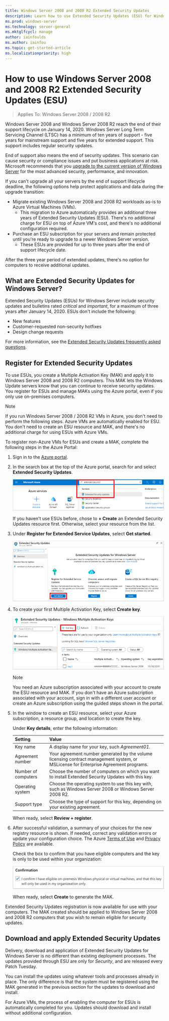 ```yaml
---
title: Windows Server 2008 and 2008 R2 Extended Security Updates
description: Learn how to use Extended Security Updates (ESU) for Windows Server 2008 and 2008 R2 after the end of their support lifecycle.
ms.prod: windows-server
ms.technology: server-general
ms.mktglfcycl: manage
author: iainfoulds
ms.author: iainfou
ms.topic: get-started-article
ms.localizationpriority: high
---
```


# How to use Windows Server 2008 and 2008 R2 Extended Security Updates (ESU)

>Applies To: Windows Server 2008 / 2008 R2

Windows Server 2008 and Windows Server 2008 R2 reach the end of their support lifecycle on January 14, 2020. Windows Server Long Term Servicing Channel (LTSC) has a minimum of ten years of support - five years for mainstream support and five years for extended support. This support includes regular security updates.

End of support also means the end of security updates. This scenario can cause security or compliance issues and put business applications at risk. Microsoft recommends that you [upgrade to the current version of Windows Server](modernize-windows-server-2008.md) for the most advanced security, performance, and innovation.

If you can't upgrade all your servers by the end of support lifecycle deadline, the following options help protect applications and data during the upgrade transition:

* Migrate existing Windows Server 2008 and 2008 R2 workloads as-is to Azure Virtual Machines (VMs).
    * This migration to Azure automatically provides an additional three years of Extended Security Updates (ESU). There's no additional charge for ESU on top of Azure VM's cost, and there's no additional configuration required.
* Purchase an ESU subscription for your servers and remain protected until you're ready to upgrade to a newer Windows Server version.
    * These ESUs are provided for up to three years after the end of support lifecycle date.

After the three year period of extended updates, there's no option for computers to receive additional updates.

## What are Extended Security Updates for Windows Server?

Extended Security Updates (ESUs) for Windows Server include security updates and bulletins rated *critical* and *important*, for a maximum of three years after January 14, 2020. ESUs don't include the following:

* New features
* Customer-requested non-security hotfixes
* Design change requests

For more information, see the [Extended Security Updates frequently asked questions](https://www.microsoft.com/cloud-platform/extended-security-updates).

## Register for Extended Security Updates

To use ESUs, you create a Multiple Activation Key (MAK) and apply it to Windows Server 2008 and 2008 R2 computers. This MAK lets the Windows Update servers know that you can continue to receive security updates. You register for ESUs and manage MAKs using the Azure portal, even if you only use on-premises computers.

> [!NOTE]
> If you run Windows Server 2008 / 2008 R2 VMs in Azure, you don't need to perform the following steps. Azure VMs are automatically enabled for ESU. You don't need to create an ESU resource and MAK, and there's no additional charge for using ESUs with Azure VMs.

To register non-Azure VMs for ESUs and create a MAK, complete the following steps in the Azure Portal:

1. Sign in to the [Azure portal](https://portal.azure.com/).
1. In the search box at the top of the Azure portal, search for and select **Extended Security Updates**.

    ![Search for extended security updates in the Azure portal](media/extended-security-updates/esu-portal-search.png)

    If you haven't use ESUs before, chose to **+ Create** an Extended Security Updates resource first. Otherwise, select your resource from the list.

1. Under **Register for Extended Service Updates**, select **Get started**.

    ![Get started with Extended Security Updates in the Azure portal](media/extended-security-updates/get-started-with-esu.png)

1. To create your first Multiple Activation Key, select **Create key**.

    ![Choose to create a key in the Azure portal](media/extended-security-updates/get-key.png)

    > [!NOTE]
    > You need an Azure subscription associated with your account to create the ESU resource and MAK. If you don't have an Azure subscription associated with your account, sign in with a different user account or create an Azure subscription using the guided steps shown in the portal.

1. In the window to create an ESU resource, select your Azure subscription, a resource group, and location to create the key.

    Under **Key details**, enter the following information:

    | Setting             | Value |
    |---------------------|-------|
    | Key name            | A display name for your key, such *Agreement01*. |
    | Agreement number    | Your agreement number generated by the volume licensing contract management system, or MSLicense for Enterprise Agreement programs. |
    | Number of computers | Choose the number of computers on which you want to install Extended Security Updates with this key.​ |
    | Operating system    | Choose the operating system to use this key with, such as Windows Server 2008 or Windows Server 2008 R2. |
    | Support type        | Choose the type of support for this key, depending on your existing agreement. |

    When ready, select **Review + register**.

1. After successful validation, a summary of your choices for the new registry resource is shown. If needed, correct any validation errors or update your configuration choice. The Azure [Terms of Use](https://azure.microsoft.com/support/legal/) and [Privacy Policy](https://privacy.microsoft.com/privacystatement) are available.

    Check the box to confirm that you have eligible computers and the key is only to be used within your organization:

    ![Confirm that the key will only be used by your organization](media/extended-security-updates/confirm-key-usage.png)

    When ready, select **Create** to generate the MAK.

Extended Security Updates registration is now available for use with your computers. The MAK created should be applied to Windows Server 2008 and 2008 R2 computers that you wish to remain eligible for security updates.

## Download and apply Extended Security Updates

Delivery, download and application of Extended Security Updates for Windows Server is no different than existing deployment processes. The updates provided through ESU are only for *Security*, and are released every Patch Tuesday.

You can install the updates using whatever tools and processes already in place. The only difference is that the system must be registered using the MAK generated in the previous section for the updates to download and install.

For Azure VMs, the process of enabling the computer for ESUs is automatically completed for you. Updates should download and install without additional configuration.
